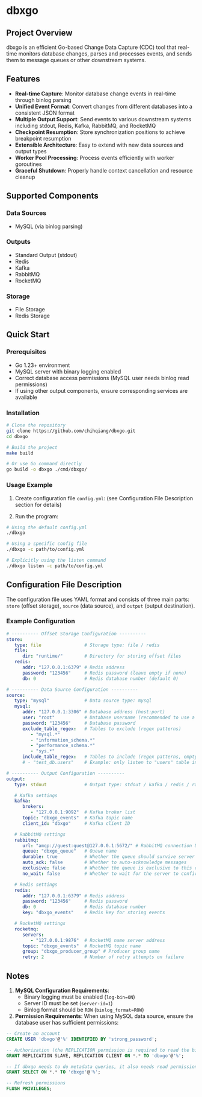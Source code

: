 # dbxgo

## Project Overview

dbxgo is an efficient Go-based Change Data Capture (CDC) tool that real-time monitors database changes, parses and processes events, and sends them to message queues or other downstream systems.

## Features

- **Real-time Capture**: Monitor database change events in real-time through binlog parsing
- **Unified Event Format**: Convert changes from different databases into a consistent JSON format
- **Multiple Output Support**: Send events to various downstream systems including stdout, Redis, Kafka, RabbitMQ, and RocketMQ
- **Checkpoint Resumption**: Store synchronization positions to achieve breakpoint resumption
- **Extensible Architecture**: Easy to extend with new data sources and output types
- **Worker Pool Processing**: Process events efficiently with worker goroutines
- **Graceful Shutdown**: Properly handle context cancellation and resource cleanup

## Supported Components

### Data Sources
- MySQL (via binlog parsing)

### Outputs
- Standard Output (stdout)
- Redis
- Kafka
- RabbitMQ
- RocketMQ

### Storage
- File Storage
- Redis Storage

## Quick Start

### Prerequisites

- Go 1.23+ environment
- MySQL server with binary logging enabled
- Correct database access permissions (MySQL user needs binlog read permissions)
- If using other output components, ensure corresponding services are available

### Installation

```bash
# Clone the repository
git clone https://github.com/chihqiang/dbxgo.git
cd dbxgo

# Build the project
make build

# Or use Go command directly
go build -o dbxgo ./cmd/dbxgo/
```

### Usage Example

1. Create configuration file `config.yml`: (see Configuration File Description section for details)

2. Run the program:

```bash
# Using the default config.yml
./dbxgo

# Using a specific config file
./dbxgo -c path/to/config.yml

# Explicitly using the listen command
./dbxgo listen -c path/to/config.yml
```

## Configuration File Description

The configuration file uses YAML format and consists of three main parts: `store` (offset storage), `source` (data source), and `output` (output destination).

### Example Configuration

```yaml
# ---------- Offset Storage Configuration ----------
store:
   type: file                # Storage type: file / redis
   file:
      dir: "runtime/"        # Directory for storing offset files
   redis:
      addr: "127.0.0.1:6379" # Redis address
      password: "123456"     # Redis password (leave empty if none)
      db: 0                  # Redis database number (default 0)

# ---------- Data Source Configuration ----------
source:
   type: "mysql"             # Data source type: mysql
   mysql:
      addr: "127.0.0.1:3306" # Database address (host:port)
      user: "root"           # Database username (recommended to use a dedicated account in production)
      password: "123456"     # Database password
      exclude_table_regex:   # Tables to exclude (regex patterns)
         - "mysql.*"         
         - "information_schema.*"
         - "performance_schema.*"
         - "sys.*"
      include_table_regex:   # Tables to include (regex patterns, empty = all except excluded)
      # - "test_db.users"    # Example: only listen to "users" table in "test_db"

# ---------- Output Configuration ----------
output:
   type: stdout              # Output type: stdout / kafka / redis / rabbitmq / rocketmq

   # Kafka settings
   kafka:
      brokers:
         - "127.0.0.1:9092"  # Kafka broker list
      topic: "dbxgo_events"  # Kafka topic name
      client_id: "dbxgo"     # Kafka client ID

   # RabbitMQ settings
   rabbitmq:
      url: "amqp://guest:guest@127.0.0.1:5672/" # RabbitMQ connection URL
      queue: "dbxgo_queue"   # Queue name
      durable: true          # Whether the queue should survive server restarts
      auto_ack: false        # Whether to auto-acknowledge messages
      exclusive: false       # Whether the queue is exclusive to this connection
      no_wait: false         # Whether to wait for the server to confirm queue declaration

   # Redis settings
   redis:
      addr: "127.0.0.1:6379" # Redis address
      password: "123456"     # Redis password
      db: 0                  # Redis database number
      key: "dbxgo_events"    # Redis key for storing events

   # RocketMQ settings
   rocketmq:
      servers:
         - "127.0.0.1:9876"  # RocketMQ name server address
      topic: "dbxgo_events"  # RocketMQ topic name
      group: "dbxgo_producer_group" # Producer group name
      retry: 2               # Number of retry attempts on failure
```

## Notes

1. **MySQL Configuration Requirements**:
   - Binary logging must be enabled (`log-bin=ON`)
   - Server ID must be set (`server-id=1`)
   - Binlog format should be `ROW` (`binlog_format=ROW`)
2. **Permission Requirements**: When using MySQL data source, ensure the database user has sufficient permissions:

```sql
-- Create an account
CREATE USER 'dbxgo'@'%' IDENTIFIED BY 'strong_password';

-- Authorization (the REPLICATION permission is required to read the binlog)
GRANT REPLICATION SLAVE, REPLICATION CLIENT ON *.* TO 'dbxgo'@'%';

-- If dbxgo needs to do metadata queries, it also needs read permissions
GRANT SELECT ON *.* TO 'dbxgo'@'%';

-- Refresh permissions
FLUSH PRIVILEGES;
```
